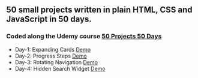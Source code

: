 ## 50 small projects written in plain HTML, CSS and JavaScript in 50 days.

### Coded along the Udemy course [50 Projects 50 Days](https://www.udemy.com/course/50-projects-50-days/)

- Day-1: Expanding Cards [Demo](https://milikkan.github.io/50-webprojects-in-50-days/day1/index.html)
- Day-2: Progress Steps [Demo](https://milikkan.github.io/50-webprojects-in-50-days/day2/index.html)
- Day-3: Rotating Navigation [Demo](https://milikkan.github.io/50-webprojects-in-50-days/day3/index.html)
- Day-4: Hidden Search Widget [Demo](https://milikkan.github.io/50-webprojects-in-50-days/day4/index.html)
